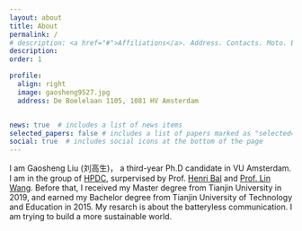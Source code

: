 ```yaml
---
layout: about
title: About
permalink: /
# description: <a href="#">Affiliations</a>. Address. Contacts. Moto. Etc.
description: 
order: 1

profile:
  align: right
  image: gaosheng9527.jpg
  address: De Boelelaan 1105, 1081 HV Amsterdam


news: true  # includes a list of news items
selected_papers: false # includes a list of papers marked as "selected={true}"
social: true  # includes social icons at the bottom of the page
---
```


I am Gaosheng Liu (刘高生)， a third-year Ph.D candidate in VU Amsterdam. I am in the group of [HPDC](https://www.vuhpdc.net/people/), surpervised by Prof. [Henri Bal](https://www.vuhpdc.net/henri-bal/) and [Prof. Lin Wang](https://linwang.info/).
Before that, I received my Master degree from Tianjin University in 2019, and earned my Bachelor degree from Tianjin University of Technology and Education in 2015.
My resarch is about the batteryless communication. I am trying to build a more sustainable world.

<!-- Write your biography here. Tell the world about yourself. Link to your favorite [subreddit](http://reddit.com){:target="\_blank"}. You can put a picture in, too. The code is already in, just name your picture `prof_pic.jpg` and put it in the `img/` folder.

Put your address / P.O. box / other info right below your picture. You can also disable any these elements by editing `profile` property of the YAML header of your `_pages/about.md`. Edit `_bibliography/papers.bib` and Jekyll will render your [publications page](/al-folio/publications/) automatically.

Link to your social media connections, too. This theme is set up to use [Font Awesome icons](http://fortawesome.github.io/Font-Awesome/){:target="\_blank"} and [Academicons](https://jpswalsh.github.io/academicons/){:target="\_blank"}, like the ones below. Add your Facebook, Twitter, LinkedIn, Google Scholar, or just disable all of them. -->

<!-- I am an Assistant Professor in the [Embedded Systems Group](https://www.tudelft.nl/ewi/over-de-faculteit/afdelingen/software-technology/embedded-systems) of the Faculty of Electrical Engineering, Mathematics and Computer Science (EEMCS) at Delft University of Technology, the Netherlands. I received my Ph.D. from Nanyang Technological University, Singapore. Before that, I received my B.Eng. from Nankai University.

I am broadly interested in AIoT (AI+IoT), sensing, mobile computing, and deep learning. My goal is to build deployable AI-powered autonomous cyber-physical systems that are resilient and resource-aware. My research addresses the practical challenges of landing AI on IoT systems including the adversarial examples and privacy attacks, cross-modal learning, domain shift, and computation constraints. -->

<!-- ***I am looking for one Ph.D. and MSc students to conduct system research on resilient and deployable AIoT. Check the job description [here](https://song-qun.github.io/opening/).*** -->

<!-- My research interests also include exploiting physical knowledge to advance the learning process on embedded devices and developing privacy-preserved AIoT systems. -->